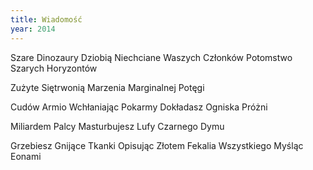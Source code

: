 ```yaml
---
title: Wiadomość
year: 2014
---
```


Szare
Dinozaury
Dziobią
Niechciane
Waszych
Członków
Potomstwo
Szarych
Horyzontów

Zużyte
Siętrwonią
Marzenia
Marginalnej
Potęgi

Cudów
Armio
Wchłaniając
Pokarmy
Dokładasz
Ogniska
Próżni

Miliardem
Palcy
Masturbujesz
Lufy
Czarnego
Dymu

Grzebiesz
Gnijące
Tkanki
Opisując
Złotem
Fekalia
Wszystkiego
Myśląc
Eonami
